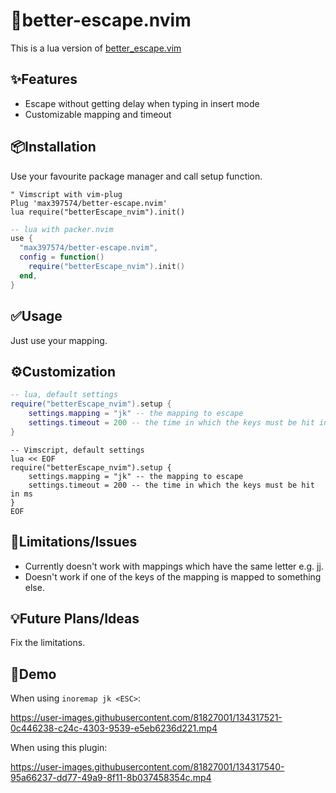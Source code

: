 # 🚪better-escape.nvim

This is a lua version of
[better_escape.vim](https://github.com/jdhao/better-escape.vim)

✨Features
--------
* Escape without getting delay when typing in insert mode
* Customizable mapping and timeout

📦Installation
------------
Use your favourite package manager and call setup function.
```vim
" Vimscript with vim-plug
Plug 'max397574/better-escape.nvim'
lua require("betterEscape_nvim").init()
```

```lua
-- lua with packer.nvim
use {
  "max397574/better-escape.nvim",
  config = function()
    require("betterEscape_nvim").init()
  end,
}
```

✅Usage
-----
Just use your mapping.

⚙️Customization
-------------
```lua
-- lua, default settings
require("betterEscape_nvim").setup {
    settings.mapping = "jk" -- the mapping to escape
    settings.timeout = 200 -- the time in which the keys must be hit in ms
}
```

```vim
-- Vimscript, default settings
lua << EOF
require("betterEscape_nvim").setup {
    settings.mapping = "jk" -- the mapping to escape
    settings.timeout = 200 -- the time in which the keys must be hit in ms
}
EOF
```

🚫Limitations/Issues
--------------------
* Currently doesn't work with mappings which have the same letter e.g. jj.
* Doesn't work if one of the keys of the mapping is mapped to something else.

💡Future Plans/Ideas
------------------
Fix the limitations.

👀Demo
------

When using `inoremap jk <ESC>`:

https://user-images.githubusercontent.com/81827001/134317521-0c446238-c24c-4303-9539-e5eb6236d221.mp4

When using this plugin:

https://user-images.githubusercontent.com/81827001/134317540-95a66237-dd77-49a9-8f11-8b037458354c.mp4

